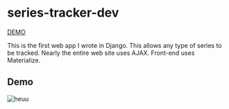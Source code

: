 # series-tracker-dev
[DEMO](https://series-tracker.azurewebsites.net)

This is the first web app I wrote in Django. This allows any type of series to be tracked. Nearly the entire web site uses AJAX. Front-end uses Materialize.

## Demo

![heuu](https://github.com/exp0nge/series-tracker-dev/blob/master/static/images/seriestracker.gif)
